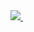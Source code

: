 <a href="https://codeclimate.com/github/Il1ya1/project-lvl1-s462/maintainability" target="_blank">
	<img src="https://api.codeclimate.com/v1/badges/8a272d1ceb13a75793d2/maintainability" />
</a>
<a href="https://travis-ci.org/Il1ya1/project-lvl1-s462">
	<img src="https://travis-ci.org/Il1ya1/project-lvl1-s462.svg?branch=master" alt="">
</a>